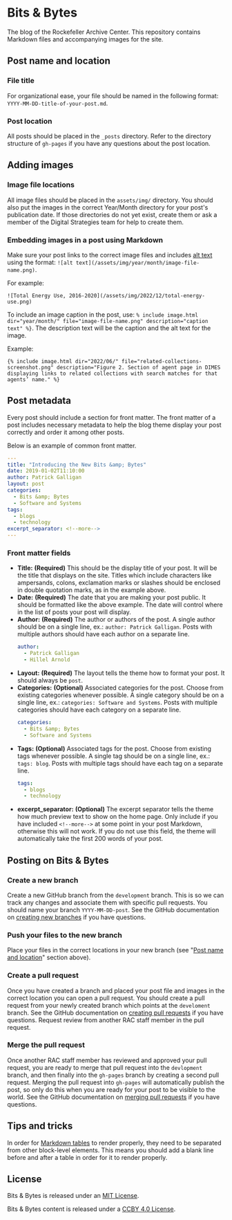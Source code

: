# Bits & Bytes
The blog of the Rockefeller Archive Center. This repository contains Markdown files and accompanying images for the site.

## Post name and location

### File title
For organizational ease, your file should be named in the following format: `YYYY-MM-DD-title-of-your-post.md`.

### Post location
All posts should be placed in the `_posts` directory. Refer to the directory structure of `gh-pages` if you have any questions about the post location.

## Adding images
### Image file locations
All image files should be placed in the `assets/img/` directory. You should also put the images in the correct Year/Month directory for your post's publication date. If those directories do not yet exist, create them or ask a member of the Digital Strategies team for help to create them. 

### Embedding images in a post using Markdown
Make sure your post links to the correct image files and includes [alt text](https://webaim.org/techniques/alttext/) using the format: `![alt text](/assets/img/year/month/image-file-name.png)`.  

For example:
```
![Total Energy Use, 2016-2020](/assets/img/2022/12/total-energy-use.png)
```
To include an image caption in the post, use: `% include image.html dir="year/month/" file="image-file-name.png" description="caption text" %}`. The description text will be the caption and the alt text for the image.

Example:

```
{% include image.html dir="2022/06/" file="related-collections-screenshot.png" description="Figure 2. Section of agent page in DIMES displaying links to related collections with search matches for that agents’ name." %}
```


## Post metadata
Every post should include a section for front matter. The front matter of a post includes necessary metadata to help the blog theme display your post correctly and order it among other posts.

Below is an example of common front matter.

```yaml
---
title: "Introducing the New Bits &amp; Bytes"
date: 2019-01-02T11:10:00
author: Patrick Galligan
layout: post
categories:
  - Bits &amp; Bytes
  - Software and Systems
tags:
  - blogs
  - technology
excerpt_separator: <!--more-->
---
```

### Front matter fields

* **Title:** **(Required)** This should be the display title of your post. It will be the title that displays on the site. Titles which include characters like ampersands, colons, exclamation marks or slashes should be enclosed in double quotation marks, as in the example above.
* **Date:** **(Required)** The date that you are making your post public. It should be formatted like the above example. The date will control where in the list of posts your post will display.
* **Author:** **(Required)** The author or authors of the post. A single author should be on a single line, ex.: `author: Patrick Galligan`. Posts with multiple authors should have each author on a separate line.
    ```yaml
    author:
      - Patrick Galligan
      - Hillel Arnold
    ```
* **Layout:** **(Required)** The layout tells the theme how to format your post. It should always be `post`.
* **Categories:** **(Optional)** Associated categories for the post. Choose from existing categories whenever possible. A single category should be on a single line, ex.: `categories: Software and Systems`. Posts with multiple categories should have each category on a separate line.
    ```yaml
    categories:
      - Bits &amp; Bytes
      - Software and Systems
    ```
* **Tags:** **(Optional)** Associated tags for the post. Choose from existing tags whenever possible. A single tag should be on a single line, ex.: `tags: blog`. Posts with multiple tags should have each tag on a separate line.
    ```yaml
    tags:
      - blogs
      - technology
    ```
* **excerpt_separator:** **(Optional)** The excerpt separator tells the theme how much preview text to show on the home page. Only include if you have included `<!--more-->` at some point in your post Markdown, otherwise this will not work. If you do not use this field, the theme will automatically take the first 200 words of your post.

## Posting on Bits & Bytes

### Create a new branch
Create a new GitHub branch from the `development` branch. This is so we can track any changes and associate them with specific pull requests. You should name your branch `YYYY-MM-DD-post`. See the GitHub documentation on [creating new branches](https://help.github.com/en/articles/creating-and-deleting-branches-within-your-repository) if you have questions.

### Push your files to the new branch
Place your files in the correct locations in your new branch (see "[Post name and location](#post-name-and-location)" section above).

### Create a pull request
Once you have created a branch and placed your post file and images in the correct location you can open a pull request. You should create a pull request from your newly created branch which points at the `develoment` branch. See the GitHub documentation on [creating pull requests](https://help.github.com/en/articles/creating-a-pull-request) if you have questions. Request review from another RAC staff member in the pull request.

### Merge the pull request
Once another RAC staff member has reviewed and approved your pull request, you are ready to merge that pull request into the `devlopment` branch, and then finally into the `gh-pages` branch by creating a second pull request. Merging the pull request into `gh-pages` will automatically publish the post, so only do this when you are ready for your post to be visible to the world. See the GitHub documentation on [merging pull requests](https://help.github.com/en/articles/merging-a-pull-request) if you have questions.

## Tips and tricks
In order for [Markdown tables](https://docs.github.com/en/get-started/writing-on-github/working-with-advanced-formatting/organizing-information-with-tables) to render properly, they need to be separated from other block-level elements. This means you should add a blank line before and after a table in order for it to render properly.

## License

Bits &amp; Bytes is released under an [MIT License](LICENSE).

Bits &amp; Bytes content is released under a [CCBY 4.0 License](LICENSE-CCBY-4.0.md).
